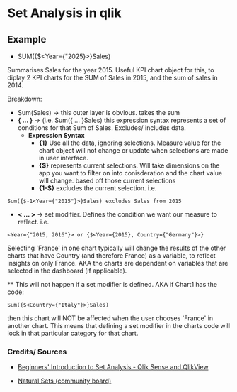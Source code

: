 # Set Analysis in qlik

## Example

- SUM({$<Year={"2025}>}Sales) 

Summarises Sales for the year 2015. Useful KPI chart object for this, 
to diplay 2 KPI charts for the SUM of Sales in 2015, and the sum of sales in 2014. 

Breakdown: 
  - Sum(Sales) -> this outer layer is obvious. takes the sum
  - **{ ... }** -> (i.e. Sum({ ... }Sales) this expression syntax represents a set of conditions 
  for that Sum of Sales. Excludes/ includes data.
    - **Expression Syntax**
      - **{1}** Use all the data, ignoring selections. Measure value for the chart object 
      will not change or update when selections are made in user interface. 
      - **{$}** represents current selections. Will take dimensions on the app you want to 
      filter on into conisderation and the chart value will change.
      based off those current selections
      - **{1-$}** excludes the current selection. 
      i.e. 
```
Sum({$-1<Year={"2015"}>}Sales) excludes Sales from 2015
```
  - **< ... >** -> set modifier. Defines the condition we want our measure to reflect. i.e. 
```
<Year={"2015, 2016"}> or {$<Year={2015}, Country={"Germany"}>}
```
  

Selecting 'France' in one chart typically will change the results of the other charts that have Country (and therefore France) as a variable, to reflect insights on only France. AKA the charts are dependent on variables that are selected in the dashboard (if applicable). 

** This will not happen if a set modifier is defined. AKA if Chart1 has the code: 
```
Sum({$<Country={"Italy"}>}Sales) 
```
then this chart will NOT be affected when the user chooses 'France' in another chart. This means that defining a set modifier in the charts code will lock in that particular category for that chart. 


### Credits/ Sources

- [Beginners' Introduction to Set Analysis - Qlik Sense and QlikView](https://www.youtube.com/watch?time_continue=77&v=YMQJnKMkfxg&feature=emb_title)

- [Natural Sets (community board)](https://community.qlik.com/t5/Qlik-Design-Blog/Natural-Sets/ba-p/1470953)
